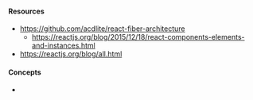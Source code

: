 #### Resources
- https://github.com/acdlite/react-fiber-architecture
  - https://reactjs.org/blog/2015/12/18/react-components-elements-and-instances.html
- https://reactjs.org/blog/all.html


#### Concepts
- 